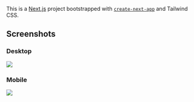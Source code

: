 This is a [Next.js](https://nextjs.org/) project bootstrapped with [`create-next-app`](https://github.com/vercel/next.js/tree/canary/packages/create-next-app) and Tailwind CSS.

## Screenshots
### Desktop
<img src="https://imgur.com/z1tPeAH">

### Mobile 
<img src="https://i.imgur.com/3Fk0EAA.png">
